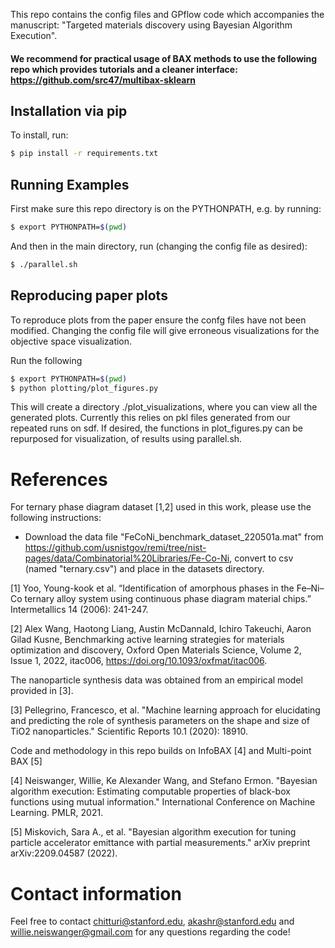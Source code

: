 This repo contains the config files and GPflow code which accompanies the manuscript: "Targeted materials discovery using Bayesian Algorithm Execution". 

#### We recommend for practical usage of BAX methods to use the following repo which provides tutorials and a cleaner interface: https://github.com/src47/multibax-sklearn

## Installation via pip

To install, run:
```bash
$ pip install -r requirements.txt
```

## Running Examples

First make sure this repo directory is on the PYTHONPATH, e.g. by running:

```bash
$ export PYTHONPATH=$(pwd)    
```

And then in the main directory, run (changing the config file as desired): 

```bash
$ ./parallel.sh
```

## Reproducing paper plots

To reproduce plots from the paper ensure the confg files have not been modified. Changing the config file will give erroneous visualizations for the objective space visualization. 

Run the following
```bash
$ export PYTHONPATH=$(pwd) 
$ python plotting/plot_figures.py   
```

This will create a directory ./plot_visualizations, where you can view all the generated plots. Currently this relies on pkl files generated from our repeated runs on sdf. If desired, the functions in plot_figures.py can be repurposed for visualization, of results using parallel.sh.


# References 

For ternary phase diagram dataset [1,2] used in this work, please use the following instructions:
- Download the data file "FeCoNi_benchmark_dataset_220501a.mat" from https://github.com/usnistgov/remi/tree/nist-pages/data/Combinatorial%20Libraries/Fe-Co-Ni, convert to csv (named "ternary.csv") and place in the datasets directory. 

[1] Yoo, Young-kook et al. “Identification of amorphous phases in the Fe–Ni–Co ternary alloy system using continuous phase diagram material chips.” Intermetallics 14 (2006): 241-247.

[2] Alex Wang, Haotong Liang, Austin McDannald, Ichiro Takeuchi, Aaron Gilad Kusne, Benchmarking active learning strategies for materials optimization and discovery, Oxford Open Materials Science, Volume 2, Issue 1, 2022, itac006, https://doi.org/10.1093/oxfmat/itac006.

The nanoparticle synthesis data was obtained from an empirical model provided in [3].

[3] Pellegrino, Francesco, et al. "Machine learning approach for elucidating and predicting the role of synthesis parameters on the shape and size of TiO2 nanoparticles." Scientific Reports 10.1 (2020): 18910.

Code and methodology in this repo builds on InfoBAX [4] and Multi-point BAX [5]

[4] Neiswanger, Willie, Ke Alexander Wang, and Stefano Ermon. "Bayesian algorithm execution: Estimating computable properties of black-box functions using mutual information." International Conference on Machine Learning. PMLR, 2021.

[5] Miskovich, Sara A., et al. "Bayesian algorithm execution for tuning particle accelerator emittance with partial measurements." arXiv preprint arXiv:2209.04587 (2022).

# Contact information

Feel free to contact chitturi@stanford.edu, akashr@stanford.edu and willie.neiswanger@gmail.com for any questions regarding the code!
